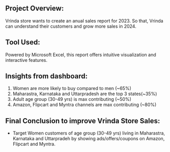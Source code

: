 

## Project Overview: 

Vrinda store wants to create an anual sales report for 2023. So that, Vrinda can understand their customers and grow more sales in 2024.

## Tool Used: 

Powered by Microsoft Excel, this report offers intuitive visualization and interactive features.

## Insights from dashboard:

1. Women are more likely to buy compared to men (~65%)
2. Maharastra, Karnataka and Uttarpradesh are the top 3 states(~35%)
3. Adult age group (30-49 yrs) is max contributing (~50%)
4. Amazon, Flipcart and Myntra channels are max contributing (~80%)

## Final Conclusion to improve Vrinda Store Sales:

- Target Women customers of age group (30-49 yrs) living in Maharastra, Karnataka and Uttarpradeh by showing ads/offers/coupons on Amazon, Flipcart and Myntra.
